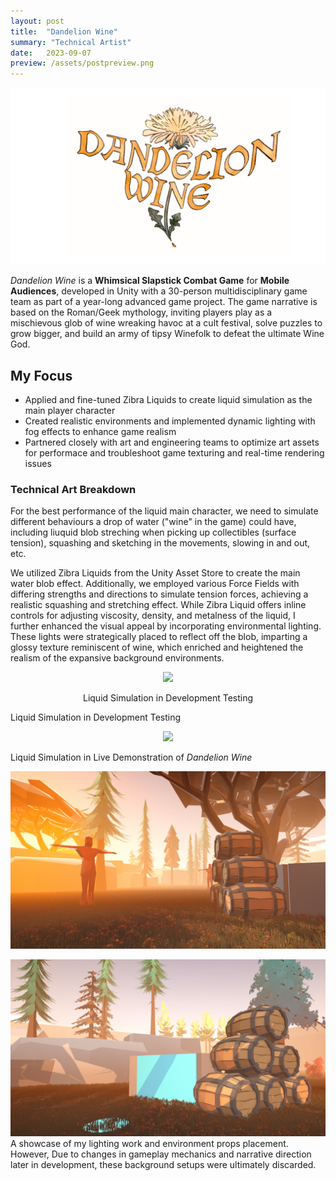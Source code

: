 ```yaml
---
layout: post
title:  "Dandelion Wine"
summary: "Technical Artist"
date:   2023-09-07
preview: /assets/postpreview.png
---
```


![Picture 1](/assets/Dandelion_Wine/DW_front_pic.png)

*Dandelion Wine* is a **Whimsical Slapstick Combat Game** for **Mobile Audiences**, developed in Unity with a 30-person multidisciplinary game team as part of a year-long advanced game project. The game narrative is based on the Roman/Geek mythology, inviting players play as a mischievous glob of wine wreaking havoc at a cult festival, solve puzzles to grow bigger, and build an army of tipsy Winefolk to defeat the ultimate Wine God.

## My Focus

* Applied and fine-tuned Zibra Liquids to create liquid simulation as the main player character
* Created realistic environments and implemented dynamic lighting with fog effects to enhance game realism
* Partnered closely with art and engineering teams to optimize art assets for performace and troubleshoot game texturing and real-time rendering issues


### Technical Art Breakdown

For the best performance of the liquid main character, we need to simulate different behaviours a drop of water ("wine" in the game) could have, including liuquid blob streching when picking up collectibles (surface tension), squashing and sketching in the movements, slowing in and out, etc. 

We utilized Zibra Liquids from the Unity Asset Store to create the main water blob effect. Additionally, we employed various Force Fields with differing strengths and directions to simulate tension forces, achieving a realistic squashing and stretching effect. While Zibra Liquid offers inline controls for adjusting viscosity, density, and metalness of the liquid, I further enhanced the visual appeal by incorporating environmental lighting. These lights were strategically placed to reflect off the blob, imparting a glossy texture reminiscent of wine, which enriched and heightened the realism of the expansive background environments.

<div style="text-align: center;">
         <img width="800" src="/assets/Dandelion_Wine/DW_liquid_gif.gif">
</div>

<p style="text-align: center;">
    Liquid Simulation in Development Testing
</p>

Liquid Simulation in Development Testing

<div style="text-align: center;">
         <img width="600" src="/assets/Dandelion_Wine/DW_liquid2_gif.gif">
</div>

Liquid Simulation in Live Demonstration of *Dandelion Wine*


![Picture 2](/assets/Dandelion_Wine/DW_older2.png)

![Picture 3](/assets/Dandelion_Wine/DW_older3.png)
A showcase of my lighting work and environment props placement. However, Due to changes in gameplay mechanics and narrative direction later in development, these background setups were ultimately discarded.